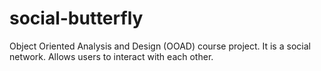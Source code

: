 # social-butterfly
Object Oriented Analysis and Design (OOAD) course project. It is a social network. Allows users to interact with each other.
